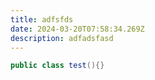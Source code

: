 ```yaml
---
title: adfsfds
date: 2024-03-20T07:58:34.269Z
description: adfadsfasd
---
```

```java
public class test(){}
```